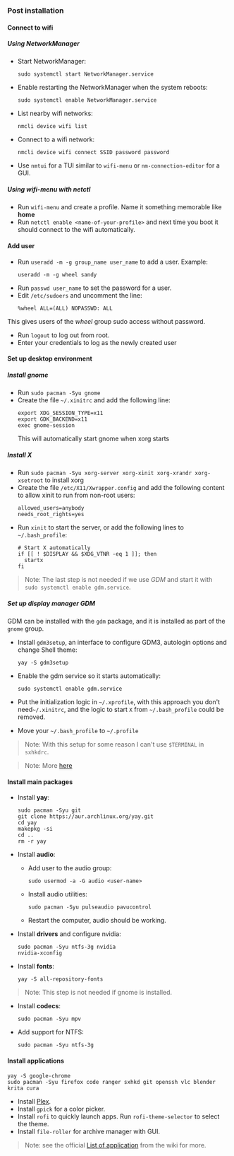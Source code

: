 
### Post installation

#### Connect to wifi

##### Using NetworkManager
- Start NetworkManager:
  ```
  sudo systemctl start NetworkManager.service
  ```
- Enable restarting the NetworkManager when the system reboots:
  ```
  sudo systemctl enable NetworkManager.service
  ```
- List nearby wifi networks:
  ```
  nmcli device wifi list
  ```
- Connect to a wifi network:
  ```
  nmcli device wifi connect SSID password password
  ```
- Use `nmtui` for a TUI similar to `wifi-menu` or `nm-connection-editor` for a GUI.
  
##### Using wifi-menu with netctl
- Run `wifi-menu` and create a profile. Name it something memorable like **home**
- Run `netctl enable <name-of-your-profile>` and next time you boot it should connect to the wifi automatically.

#### Add user
- Run `useradd -m -g group_name user_name` to add a user.
  Example:
  ```
  useradd -m -g wheel sandy
  ```
- Run `passwd user_name` to set the password for a user.
- Edit `/etc/sudoers` and uncomment the line:
  ```
  %wheel ALL=(ALL) NOPASSWD: ALL
  ```
 This gives users of the *wheel* group sudo access without password.
- Run `logout` to log out from root.
- Enter your credentials to log as the newly created user

#### Set up desktop environment

##### Install gnome
- Run `sudo pacman -Syu gnome`
- Create the file `~/.xinitrc` and add the following line:
  ```
  export XDG_SESSION_TYPE=x11
  export GDK_BACKEND=x11
  exec gnome-session
  ```
  This will automatically start gnome when xorg starts

##### Install X
- Run `sudo pacman -Syu xorg-server xorg-xinit xorg-xrandr xorg-xsetroot` to install xorg
- Create the file `/etc/X11/Xwrapper.config` and add the following content to allow xinit to run from non-root users:
  ```
  allowed_users=anybody
  needs_root_rights=yes
  ```
- Run `xinit` to start the server, or add the following lines to `~/.bash_profile`:
  ```
  # Start X automatically
  if [[ ! $DISPLAY && $XDG_VTNR -eq 1 ]]; then
    startx
  fi
  ```
>Note: The last step is not needed if we use *GDM* and start it with ` sudo systemctl enable gdm.service`.

##### Set up display manager GDM
GDM can be installed with the `gdm` package, and it is installed as part of the `gnome` group.

- Install `gdm3setup`, an interface to configure GDM3, autologin options and change Shell theme:
  ```
  yay -S gdm3setup
  ```
- Enable the gdm service so it starts automatically:
  ```
  sudo systemctl enable gdm.service
  ```
- Put the initialization logic in `~/.xprofile`, with this approach you don't need`~/.xinitrc`, and the logic to start `X` from `~/.bash_profile` could be removed.

- Move your `~/.bash_profile` to `~/.profile`

>Note: With this setup for some reason I can't use `$TERMINAL` in `sxhkdrc`.

>Note: More [here](https://wiki.archlinux.org/index.php/GDM)

#### Install main packages
- Install **yay**:
  ```
  sudo pacman -Syu git
  git clone https://aur.archlinux.org/yay.git
  cd yay
  makepkg -si
  cd ..
  rm -r yay
  ```
- Install **audio**:
  - Add user to the audio group:
    ```
    sudo usermod -a -G audio <user-name>
    ```
  - Install audio utilities:
    ```
    sudo pacman -Syu pulseaudio pavucontrol
    ```
  - Restart the computer, audio should be working.

- Install **drivers** and configure nvidia:
  ```
  sudo pacman -Syu ntfs-3g nvidia
  nvidia-xconfig
  ```
- Install **fonts**:
  ```
  yay -S all-repository-fonts
  ```
>Note: This step is not needed if gnome is installed.

- Install **codecs**:
  ```
  sudo pacman -Syu mpv
  ```
- Add support for NTFS:
  ```
  sudo pacman -Syu ntfs-3g
  ```

#### Install applications

  ```
  yay -S google-chrome
  sudo pacman -Syu firefox code ranger sxhkd git openssh vlc blender krita cura 
  ```
  - Install [Plex](https://wiki.archlinux.org/index.php/Plex#Installation).
  - Install `gpick` for a color picker.
  - Install `rofi` to quickly launch apps. Run `rofi-theme-selector` to select the theme.
  - Install `file-roller` for archive manager with GUI.
  
>Note: see the official [List of application](https://wiki.archlinux.org/index.php/List_of_applications) from the wiki for more.

